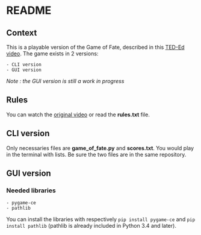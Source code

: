 # README

## Context

This is a playable version of the Game of Fate, described in this [TED-Ed video](https://www.youtube.com/watch?v=UIeT1zxsus0&ab_channel=TED-Ed). The game exists in 2 versions:

    - CLI version
    - GUI version

*Note : the GUI version is still a work in progress*

## Rules

You can watch the [original video](https://www.youtube.com/watch?v=UIeT1zxsus0&ab_channel=TED-Ed) or read the **rules.txt** file.

## CLI version

Only necessaries files are **game_of_fate.py** and **scores.txt**. You would play in the terminal with lists. Be sure the two files are in the same repository.

## GUI version

### Needed libraries

    - pygame-ce
    - pathlib

You can install the libraries with respectively `pip install pygame-ce` and `pip install pathlib` (pathlib is already included in Python 3.4 and later).
